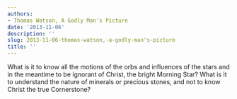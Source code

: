 ```yaml
---
authors:
- Thomas Watson, A Godly Man's Picture
date: '2013-11-06'
description: ''
slug: 2013-11-06-thomas-watson,-a-godly-man's-picture
title: ''
---
```

What is it to know all the motions of the orbs and influences of the stars and in the meantime to be ignorant of Christ, the bright Morning Star? What is it to understand the nature of minerals or precious stones, and not to know Christ the true Cornerstone?



